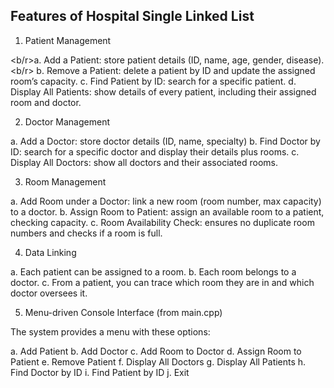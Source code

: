 ## Features of Hospital Single Linked List
1. Patient Management

  <b/r>a. Add a Patient: store patient details (ID, name, age, gender, disease).<b/r>
  b. Remove a Patient: delete a patient by ID and update the assigned room’s capacity.
  c. Find Patient by ID: search for a specific patient.
  d. Display All Patients: show details of every patient, including their assigned room and doctor.

2. Doctor Management

  a. Add a Doctor: store doctor details (ID, name, specialty)
  b. Find Doctor by ID: search for a specific doctor and display their details plus rooms.
  c. Display All Doctors: show all doctors and their associated rooms.

3. Room Management

  a. Add Room under a Doctor: link a new room (room number, max capacity) to a doctor.
  b. Assign Room to Patient: assign an available room to a patient, checking capacity.
  c. Room Availability Check: ensures no duplicate room numbers and checks if a room is full.

4. Data Linking

  a. Each patient can be assigned to a room.
  b. Each room belongs to a doctor.
  c. From a patient, you can trace which room they are in and which doctor oversees it.

5. Menu-driven Console Interface (from main.cpp)

The system provides a menu with these options:

  a. Add Patient
  b. Add Doctor
  c. Add Room to Doctor
  d. Assign Room to Patient
  e. Remove Patient
  f. Display All Doctors
  g. Display All Patients
  h. Find Doctor by ID
  i. Find Patient by ID
  j. Exit
